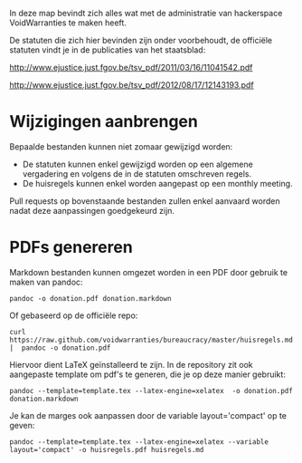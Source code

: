 In deze map bevindt zich alles wat met de administratie van hackerspace VoidWarranties te maken heeft.

De statuten die zich hier bevinden zijn onder voorbehoudt, de officiële statuten vindt je in de publicaties van het staatsblad:

<http://www.ejustice.just.fgov.be/tsv_pdf/2011/03/16/11041542.pdf>

<http://www.ejustice.just.fgov.be/tsv_pdf/2012/08/17/12143193.pdf>

Wijzigingen aanbrengen
======================

Bepaalde bestanden kunnen niet zomaar gewijzigd worden:
* De statuten kunnen enkel gewijzigd worden op een algemene vergadering en volgens de in de statuten omschreven regels.
* De huisregels kunnen enkel worden aangepast op een monthly meeting.

Pull requests op bovenstaande bestanden zullen enkel aanvaard worden nadat deze aanpassingen goedgekeurd zijn.

PDFs genereren
==============

Markdown bestanden kunnen omgezet worden in een PDF door gebruik te maken van pandoc:

    pandoc -o donation.pdf donation.markdown

Of gebaseerd op de officiële repo:

    curl https://raw.github.com/voidwarranties/bureaucracy/master/huisregels.md |  pandoc -o donation.pdf

Hiervoor dient LaTeX geïnstalleerd te zijn. 
In de repository zit ook aangepaste template om pdf's te generen, die je op deze manier gebruikt:

    pandoc --template=template.tex --latex-engine=xelatex  -o donation.pdf donation.markdown

Je kan de marges ook aanpassen door de variable layout='compact' op te geven:

    pandoc --template=template.tex --latex-engine=xelatex --variable layout='compact' -o huisregels.pdf huisregels.md

